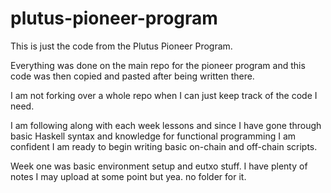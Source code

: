 # plutus-pioneer-program
This is just the code from the Plutus Pioneer Program. 

Everything was done on the main repo for the pioneer program and this code was then copied and pasted after being written there. 

I am not forking over a whole repo when I can just keep track of the code I need.

I am following along with each week lessons and since I have gone through basic Haskell syntax and knowledge for functional programming I am confident I am ready to begin writing basic on-chain and off-chain scripts.

Week one was basic environment setup and eutxo stuff. I have plenty of notes I may upload at some point but yea. no folder for it. 